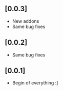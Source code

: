## [0.0.3]

*  New addons
*  Same bug fixes

## [0.0.2]

*  Same bug fixes

## [0.0.1]

*  Begin of everything :]